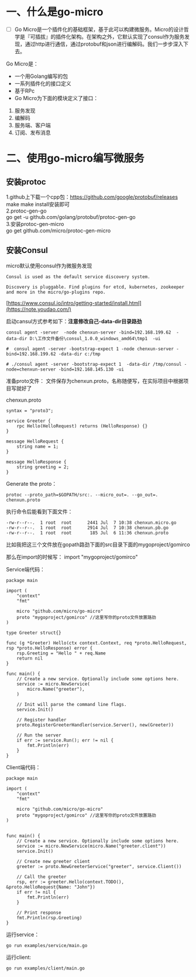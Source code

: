 # 一、什么是go-micro  
  
- [ ] Go Micro是一个插件化的基础框架，基于此可以构建微服务。Micro的设计哲学是『可插拔』的插件化架构。在架构之外，它默认实现了consul作为服务发现，通过http进行通信，通过protobuf和json进行编解码。我们一步步深入下去。



Go Micro是：  
-  一个用Golang编写的包  
-  一系列插件化的接口定义  
-  基于RPc  
-  Go Micro为下面的模块定义了接口：
1. 服务发现
1. 编解码
1. 服务端、客户端
1. 订阅、发布消息

# 二、使用go-micro编写微服务

## 安装protoc   
1.github上下载一个cpp包：https://github.com/google/protobuf/releases
make  make install安装即可  
2.protoc-gen-go  
go get -u github.com/golang/protobuf/protoc-gen-go  
3.安装protoc-gen-micro  
go get github.com/micro/protoc-gen-micro

## 安装Consul
micro默认使用consul作为微服务发现  

```
Consul is used as the default service discovery system.

Discovery is pluggable. Find plugins for etcd, kubernetes, zookeeper and more in the micro/go-plugins repo.
```
[https://www.consul.io/intro/getting-started/install.html](https://note.youdao.com/)

启动cansul方式参考如下：**注意修改自己-data-dir目录路劲**

```
consul agent -server  -node chenxun-server -bind=192.168.199.62  -data-dir D:\工作文件备份\consul_1.0.0_windows_amd64\tmp1  -ui

#  consul agent -server -bootstrap-expect 1 -node chenxun-server -bind=192.168.199.62 -data-dir c:/tmp

# ./consul agent -server -bootstrap-expect 1  -data-dir /tmp/consul -node=chenxun-server -bind=192.168.145.130 -ui

```

准备proto文件：  文件保存为chenxun.proto，名称随便写，在实际项目中根据项目写就好了  

chenxun.proto
```
syntax = "proto3";

service Greeter {
	rpc Hello(HelloRequest) returns (HelloResponse) {}
}

message HelloRequest {
	string name = 1;
}

message HelloResponse {
	string greeting = 2;
}
```

Generate the proto：


```
protoc --proto_path=$GOPATH/src:. --micro_out=. --go_out=. chenxun.proto
```

执行命令后能看到下面文件：
```
-rw-r--r--.  1 root  root      2441 Jul  7 10:38 chenxun.micro.go
-rw-r--r--.  1 root  root      2914 Jul  7 10:38 chenxun.pb.go
-rw-r--r--.  1 root  root       185 Jul  6 11:36 chenxun.proto

```

比如我把这三个文件放在gopath路劲下面的src目录下面的mygoproject/gomirco

那么在import的时候写：  import  "mygoproject/gomirco"

Service端代码：

```
package main

import (
	"context"
	"fmt"

	micro "github.com/micro/go-micro"
	proto "mygoproject/gomirco" //这里写你的proto文件放置路劲
)

type Greeter struct{}

func (g *Greeter) Hello(ctx context.Context, req *proto.HelloRequest, rsp *proto.HelloResponse) error {
	rsp.Greeting = "Hello " + req.Name
	return nil
}

func main() {
	// Create a new service. Optionally include some options here.
	service := micro.NewService(
		micro.Name("greeter"),
	)

	// Init will parse the command line flags.
	service.Init()

	// Register handler
	proto.RegisterGreeterHandler(service.Server(), new(Greeter))

	// Run the server
	if err := service.Run(); err != nil {
		fmt.Println(err)
	}
}
```

Client端代码：

```
package main

import (
	"context"
	"fmt"

	micro "github.com/micro/go-micro"
	proto "mygoproject/gomirco" //这里写你的proto文件放置路劲
)


func main() {
	// Create a new service. Optionally include some options here.
	service := micro.NewService(micro.Name("greeter.client"))
	service.Init()

	// Create new greeter client
	greeter := proto.NewGreeterService("greeter", service.Client())

	// Call the greeter
	rsp, err := greeter.Hello(context.TODO(), &proto.HelloRequest{Name: "John"})
	if err != nil {
		fmt.Println(err)
	}

	// Print response
	fmt.Println(rsp.Greeting)
}
```

运行service：

```
go run examples/service/main.go
```

运行client:

```
go run examples/client/main.go
```
